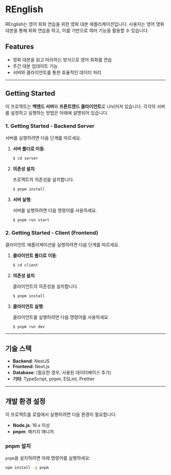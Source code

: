 # REnglish

REnglish는 영어 회화 연습을 위한 영화 대본 애플리케이션입니다. 사용자는 영어 영화 대본을 통해 회화 연습을 하고, 이를 기반으로 여러 기능을 활용할 수 있습니다.

## Features

- 영화 대본을 읽고 따라하는 방식으로 영어 회화를 연습
- 주간 대본 업데이트 기능
- 서버와 클라이언트를 통한 효율적인 데이터 처리

---

## Getting Started

이 프로젝트는 **백엔드 서버**와 **프론트엔드 클라이언트**로 나뉘어져 있습니다. 각각의 서버를 설정하고 실행하는 방법은 아래에 설명되어 있습니다.

### 1. Getting Started - Backend Server

서버를 실행하려면 다음 단계를 따르세요.

1. **서버 폴더로 이동**:

   ```bash
   $ cd server
   ```

2. **의존성 설치**:

   프로젝트의 의존성을 설치합니다.

   ```bash
   $ pnpm install
   ```

3. **서버 실행**:

   서버를 실행하려면 다음 명령어를 사용하세요.

   ```bash
   $ pnpm run start
   ```

### 2. Getting Started - Client (Frontend)

클라이언트 애플리케이션을 실행하려면 다음 단계를 따르세요.

1. **클라이언트 폴더로 이동**:

   ```bash
   $ cd client
   ```

2. **의존성 설치**:

   클라이언트의 의존성을 설치합니다.

   ```bash
   $ pnpm install
   ```

3. **클라이언트 실행**:

   클라이언트를 실행하려면 다음 명령어를 사용하세요.

   ```bash
   $ pnpm run dev
   ```

---

## 기술 스택

- **Backend**: NestJS
- **Frontend**: Next.js
- **Database**: (필요한 경우, 사용된 데이터베이스 추가)
- **기타**: TypeScript, pnpm, ESLint, Prettier

---

## 개발 환경 설정

이 프로젝트를 로컬에서 실행하려면 다음 환경이 필요합니다.

- **Node.js**: 16.x 이상
- **pnpm**: 패키지 매니저

### pnpm 설치

`pnpm`을 설치하려면 아래 명령어를 실행하세요:

```bash
npm install -g pnpm
```
